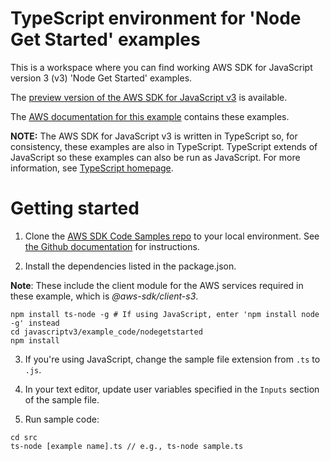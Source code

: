 # TypeScript environment for 'Node Get Started' examples
This is a workspace where you can find working AWS SDK for JavaScript version 3 (v3) 'Node Get Started' examples. 

The [preview version of the AWS SDK for JavaScript v3](https://github.com/aws/aws-sdk-js-v3) is available. 

The [AWS documentation for this example](https://docs.aws.amazon.com/sdk-for-javascript/v3/developer-guide/getting-started-nodejs.html) contains these examples.

**NOTE:** The AWS SDK for JavaScript v3 is written in TypeScript so, for consistency, these examples are also in TypeScript. TypeScript extends of JavaScript so these examples can also be run as JavaScript. For more information, see [TypeScript homepage](https://www.typescriptlang.org/).

# Getting started

1. Clone the [AWS SDK Code Samples repo](https://github.com/awsdocs/aws-doc-sdk-examples) to your local environment. See [the Github documentation](https://docs.github.com/en/github/creating-cloning-and-archiving-repositories/cloning-a-repository) for instructions.

2. Install the dependencies listed in the package.json.

**Note**: These include the client module for the AWS services required in these example, 
which is *@aws-sdk/client-s3*.
```
npm install ts-node -g # If using JavaScript, enter 'npm install node -g' instead
cd javascriptv3/example_code/nodegetstarted
npm install
```

3. If you're using JavaScript, change the sample file extension from ```.ts``` to ```.js```.


4. In your text editor, update user variables specified in the ```Inputs``` section of the sample file.

5. Run sample code:
```
cd src
ts-node [example name].ts // e.g., ts-node sample.ts
```

